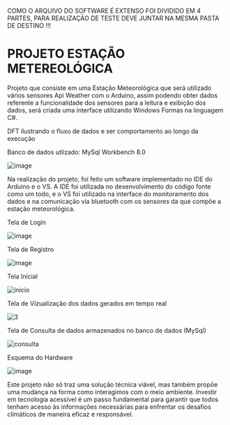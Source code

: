 COMO O ARQUIVO DO SOFTWARE É EXTENSO FOI DIVIDIDO EM 4 PARTES, PARA REALIZAÇÃO DE TESTE DEVE JUNTAR NA MESMA PASTA DE DESTINO !!!

# PROJETO ESTAÇÃO METEREOLÓGICA
Projeto que consiste em uma Estação Meteorológica que será utilizado vários sensores Api Weather com o Arduino, assim podendo obter dados referente a funcionalidade dos sensores para a leitura e exibição dos dados, será criada uma interface utilizando Windows Formas na linguagem C#.


DFT ilustrando o fluxo de dados e ser comportamento ao longo da execução

Banco de dados utlizado: MySql Workbench 8.0

![image](https://github.com/user-attachments/assets/c8807b5e-c133-4a43-a512-207c12907b06)

Na realização do projeto, foi feito um software implementado no IDE do Arduino e o VS. A IDE foi utilizada no desenvolvimento do código fonte como um todo, e o VS foi utilizado na interface do monitoramento dos dados e na comunicação via bluetooth com os sensores da que compõe a estação meteorológica.

Tela de Login

![image](https://github.com/user-attachments/assets/cb1451a9-ab23-4cd8-964e-efbde41ee48e)

Tela de Registro 

![image](https://github.com/user-attachments/assets/33970a86-1da1-4915-8d0a-f2eee8c61528)

Tela Inicial

![inicio](https://github.com/user-attachments/assets/6f81e974-762b-4b2b-924f-a2920b14d567)

Tela de Vizualização dos dados gerados em tempo real

![3](https://github.com/user-attachments/assets/fc86f86a-3614-4d42-bbae-a16ea84b8858)

Tela de Consulta de dados armazenados no banco de dados (MySql)

![consulta](https://github.com/user-attachments/assets/8085deb3-b4b2-4f14-91d7-94663877edc1)




Esquema do Hardware

![image](https://github.com/user-attachments/assets/f643137d-24a6-4eb4-b876-3d58ad530f1d)

Este projeto não só traz uma solução técnica viável, mas também propõe uma mudança na forma como interagimos com o meio ambiente. Investir em tecnologia acessível é um passo fundamental para garantir que todos tenham acesso às informações necessárias para enfrentar os desafios climáticos de maneira eficaz e responsável.
